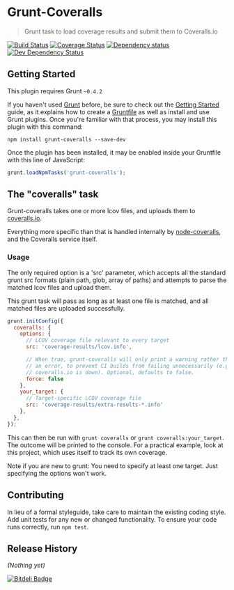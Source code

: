 Grunt-Coveralls
===============
> Grunt task to load coverage results and submit them to Coveralls.io

[![Build Status](https://travis-ci.org/pimterry/grunt-coveralls.png)](https://travis-ci.org/pimterry/grunt-coveralls) [![Coverage Status](https://coveralls.io/repos/pimterry/grunt-coveralls/badge.png?branch=master)](https://coveralls.io/r/pimterry/grunt-coveralls?branch=master) [![Dependency status](https://david-dm.org/pimterry/grunt-coveralls/status.png)](https://david-dm.org/pimterry/grunt-coveralls#info=dependencies&view=table) [![Dev Dependency Status](https://david-dm.org/pimterry/grunt-coveralls/dev-status.png)](https://david-dm.org/pimterry/grunt-coveralls#info=devDependencies&view=table)

## Getting Started
This plugin requires Grunt `~0.4.2`

If you haven't used [Grunt](http://gruntjs.com/) before, be sure to check out the [Getting Started](http://gruntjs.com/getting-started) guide, as it explains how to create a [Gruntfile](http://gruntjs.com/sample-gruntfile) as well as install and use Grunt plugins. Once you're familiar with that process, you may install this plugin with this command:

```shell
npm install grunt-coveralls --save-dev
```

Once the plugin has been installed, it may be enabled inside your Gruntfile with this line of JavaScript:

```js
grunt.loadNpmTasks('grunt-coveralls');
```

## The "coveralls" task

Grunt-coveralls takes one or more lcov files, and uploads them to [coveralls.io](https://coveralls.io).

Everything more specific than that is handled internally by [node-coveralls](https://github.com/cainus/node-coveralls), and the Coveralls service itself.


### Usage

The only required option is a 'src' parameter, which accepts all the standard grunt src formats (plain path, glob, array of paths) and attempts to parse the matched lcov files and upload them.

This grunt task will pass as long as at least one file is matched, and all matched files are uploaded successfully.

```js
grunt.initConfig({
  coveralls: {
    options: {
      // LCOV coverage file relevant to every target
      src: 'coverage-results/lcov.info',

      // When true, grunt-coveralls will only print a warning rather than
      // an error, to prevent CI builds from failing unnecessarily (e.g. if
      // coveralls.io is down). Optional, defaults to false.
      force: false
    },
    your_target: {
      // Target-specific LCOV coverage file
      src: 'coverage-results/extra-results-*.info'
    },
  },
});
```

This can then be run with `grunt coveralls` or `grunt coveralls:your_target`. The outcome will be printed to the console. For a practical example, look at this project, which uses itself to track its own coverage.

Note if you are new to grunt: You need to specify at least one target. Just specifying the options won't work.

## Contributing
In lieu of a formal styleguide, take care to maintain the existing coding style. Add unit tests for any new or changed functionality. To ensure your code runs correctly, run `npm test`.

## Release History
_(Nothing yet)_


[![Bitdeli Badge](https://d2weczhvl823v0.cloudfront.net/pimterry/grunt-coveralls/trend.png)](https://bitdeli.com/free "Bitdeli Badge")

